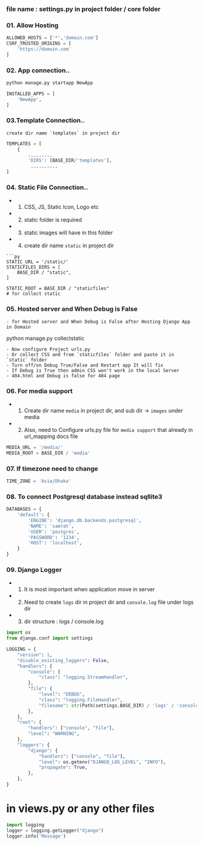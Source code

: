 ### file name : settings.py in project folder / core folder

### 01. Allow Hosting
```py
ALLOWED_HOSTS = ['*','domain.com']
CSRF_TRUSTED_ORIGINS = [
    'https://domain.com'
]
```
### 02. App connection..   
```bash
python manage.py startapp NewApp
```
```py
INSTALLED_APPS = [
    'NewApp',  
]
```
### 03.Template Connection..
```
create dir name `templates` in project dir
```
```py
TEMPLATES = [
    {
        .........
        'DIRS': [BASE_DIR/'templates'],
         ..........
]
```

### 04. Static File Connection..
- 1. CSS, JS, Static Icon, Logo etc
- 2. static folder is required
- 3. static images will have in this folder
- 4. create dir name `static` in project dir
```
```py
STATIC_URL = '/static/'      
STATICFILES_DIRS = [
    BASE_DIR / "static",
]

STATIC_ROOT = BASE_DIR / "staticfiles"
# for collect static
```
### 05. Hosted server and When Debug is False
```
- for Hosted server and When Debug is False after Hosting Django App in Domain
```
python manage.py collectstatic
```
- Now configure Project urls.py
- Or collect CSS and from `staticfiles` folder and paste it in `static` folder
- Turn off/on Debug True/False and Restart app It will fix
- If Debug is True then admin CSS won't work in the local Server
- 404.html and Debug is false for 404 page
```
### 06. For media support

- 1. Create dir name `media` in project dir, and sub dir -> ` images ` under media 
- 2. Also, need to Configure urls.py file for ` media support ` that already in url_mapping docs file

```py
MEDIA_URL = '/media/'
MEDIA_ROOT = BASE_DIR / 'media'
```
### 07. If timezone need to change
```py
TIME_ZONE = 'Asia/Dhaka'
```

### 08. To connect Postgresql database instead sqllite3
```py
DATABASES = {
    'default': {
        'ENGINE': 'django.db.backends.postgresql',
        'NAME': 'samrat',
        'USER': 'postgres',
        'PASSWORD': '1234',
        'HOST': 'localhost',
    }
}
```

### 09.  Django Logger
- 1. It is most important when application move in server
- 2. Need to create ` logs ` dir in project dir and `console.log` file under logs dir
- 3. dir structure :  logs / console.log  
```py
import os
from django.conf import settings

LOGGING = {
    "version": 1,
    "disable_existing_loggers": False,
    "handlers": {
        "console": {
            "class": "logging.StreamHandler",
        },
        "file": {
            "level": "DEBUG",
            "class": "logging.FileHandler",
            "filename": str(Path(settings.BASE_DIR) / 'logs' / 'console.log'),
        },
    },
    "root": {
        "handlers": ["console", "file"],
        "level": "WARNING",
    },
    "loggers": {
        "django": {
            "handlers": ["console", "file"],
            "level": os.getenv("DJANGO_LOG_LEVEL", "INFO"),
            "propagate": True,
        },
    },
}
```

# in views.py or any other files
```py
import logging
logger = logging.getLogger("django")
logger.info('Message')
```

